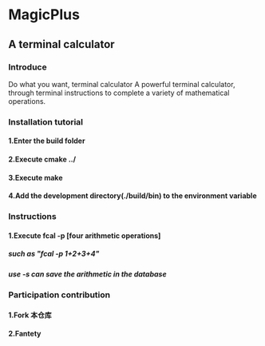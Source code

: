 # MagicPlus
## A terminal calculator

### Introduce
Do what you want, terminal calculator
A powerful terminal calculator, through terminal instructions to complete a variety of mathematical operations.


### Installation tutorial

#### 1.Enter the build folder
#### 2.Execute cmake ../
#### 3.Execute make
#### 4.Add the development directory(./build/bin) to the environment variable

### Instructions

#### 1.Execute fcal -p [four arithmetic operations]
##### such as "fcal -p 1+2+3+4"
##### use -s can save the arithmetic in the database

### Participation contribution

#### 1.Fork 本仓库
#### 2.Fantety
